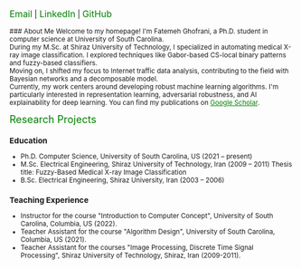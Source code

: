 <a href="mailto:ghofrani@email.sc.edu" style="font-size: 16px; color: green; text-decoration: none;">Email</a> | 
<a href="http://www.linkedin.com/in/fatemeh-ghofrani-a0331b7a/" style="font-size: 16px; color: green; text-decoration: none;">LinkedIn</a> | 
<a href="https://github.com/gh-fatima" style="font-size: 16px; color: green; text-decoration: none;">GitHub</a>

<small>
### About Me
Welcome to my homepage! I'm Fatemeh Ghofrani, a Ph.D. student in computer science at University of South Carolina.
<br>
During my M.Sc. at Shiraz University of Technology, I specialized in automating medical X-ray image classification. I explored techniques like Gabor-based CS-local binary patterns and fuzzy-based classifiers.
<br>
Moving on, I shifted my focus to Internet traffic data analysis, contributing to the field with Bayesian networks and a decomposable model.
<br>
Currently, my work centers around developing robust machine learning algorithms. I'm particularly interested in representation learning, adversarial robustness, and AI explainability for deep learning. You can find my publications on <a href="https://scholar.google.com/citations?user=NWOeb_AAAAAJ&hl=en&oi=ao" style="color: green;">Google Scholar</a>.


<a href="publications.html" style="font-size: 18px; color: green; text-decoration: none;">Research Projects</a>

### Education
- Ph.D. Computer Science, University of South Carolina, US (2021 – present)
- M.Sc. Electrical Engineering, Shiraz University of Technology, Iran (2009 – 2011)
  Thesis title: Fuzzy-Based Medical X-ray Image Classification
- B.Sc. Electrical Engineering, Shiraz University, Iran (2003 – 2006)
  
### Teaching Experience
- Instructor for the course "Introduction to Computer Concept", University of South Carolina, Columbia, US (2022).
- Teacher Assistant for the course "Algorithm Design", University of South Carolina, Columbia, US (2021).
- Teacher Assistant for the courses "Image Processing, Discrete Time Signal Processing", Shiraz University of Technology, Shiraz, Iran (2009-2011).
<small>

